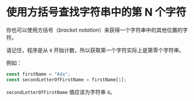 # 使用方括号查找字符串中的第 N 个字符

你也可以使用方括号（_bracket notation_）来获得一个字符串中的其他位置的字符。

请记住，程序是从 `0` 开始计数，所以获取第一个字符实际上是第零个字符串。

例如：

```javascript
const firstName = "Ada";
const secondLetterOfFirstName = firstName[1];
```

`secondLetterOfFirstName` 值应该为字符串 `d`。